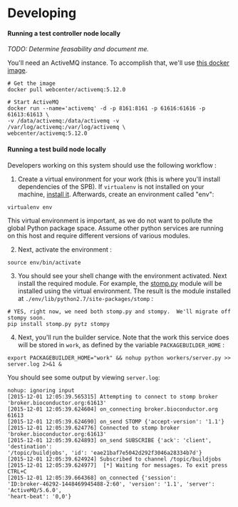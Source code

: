 Developing
==========

#### Running a test controller node locally
_TODO: Determine feasability and document me._

You'll need an ActiveMQ instance.  To accomplish that, we'll use [this
docker image](https://github.com/disaster37/activemq).  

```
# Get the image
docker pull webcenter/activemq:5.12.0

# Start ActiveMQ
docker run --name='activemq' -d -p 8161:8161 -p 61616:61616 -p 61613:61613 \
-v /data/activemq:/data/activemq -v /var/log/activemq:/var/log/activemq \
webcenter/activemq:5.12.0

```
#### Running a test build node locally

Developers working on this system should use the following workflow :

1. Create a virtual environment for your work (this is where you'll install dependencies
of the SPB).  If `virtualenv` is not installed on your machine,
[install it](http://virtualenv.readthedocs.org/en/latest/installation.html).  Afterwards,
create an environment called "env":
```
virtualenv env
```
This virtual environment is important, as we do not want to pollute the
global Python package space.  Assume other python services are running
on this host and require different versions of various modules.

2. Next, activate the environment :
```
source env/bin/activate
```
3. You should see your shell change with the environment activated.  Next
install the required module.  For example, the
[stomp.py](https://github.com/jasonrbriggs/stomp.py) module will be installed
using the virtual environment.  The result is the module installed at
`./env/lib/python2.7/site-packages/stomp` :

  ```
  # YES, right now, we need both stomp.py and stompy.  We'll migrate off stompy soon.
  pip install stomp.py pytz stompy
  ```

4. Next, you'll run the builder service.  Note that the work this service
does will be stored in `work`, as defined by the variable `PACKAGEBUILDER_HOME` :
```
export PACKAGEBUILDER_HOME="work" && nohup python workers/server.py >> server.log 2>&1 &
```
  You should see some output by viewing `server.log`:
  ```
  nohup: ignoring input
  [2015-12-01 12:05:39.565315] Attempting to connect to stomp broker
'broker.bioconductor.org:61613'
  [2015-12-01 12:05:39.624604] on_connecting broker.bioconductor.org 61613
  [2015-12-01 12:05:39.624690] on_send STOMP {'accept-version': '1.1'}
  [2015-12-01 12:05:39.624776] Connected to stomp broker 'broker.bioconductor.org:61613'
  [2015-12-01 12:05:39.624893] on_send SUBSCRIBE {'ack': 'client', 'destination':
'/topic/buildjobs', 'id': 'eae21baf7e5042d292f3046a28334b7d'}
  [2015-12-01 12:05:39.624924] Subscribed to channel /topic/buildjobs
  [2015-12-01 12:05:39.624977]  [*] Waiting for messages. To exit press CTRL+C
  [2015-12-01 12:05:39.664368] on_connected {'session':
'ID:broker-46292-1448469945488-2:60', 'version': '1.1', 'server': 'ActiveMQ/5.6.0',
'heart-beat': '0,0'}
  ```
